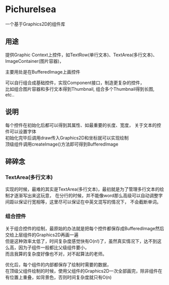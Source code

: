 # Pichurelsea
一个基于Graphics2D的组件库

## 用途
提供Graphic Context上控件，如TextRow(单行文本)、TextArea(多行文本)、ImageContainer(图片容器)，

主要用处是在BufferedImage上画控件

可以自行组合成基础控件，实现Component接口，制造更复杂的控件，  
比如组合图片容器和多行文本得到Thumbnail, 组合多个Thumbnail得到长图, etc..



## 说明
每个控件在初始化后都可以得到其属性、如最重要的长度、宽度，
关于文本的控件可以设置字体  
初始化完毕后调用draw传入Graphics2D和坐标就可以实现绘制  
顶级组件调用createImage()方法即可得到BufferedImage


## 碎碎念
### TextArea(多行文本)
实现的时候，最难的其实是TextArea(多行文本)，最初就是为了管理多行文本的绘制才逐渐写出来这玩意，
在分行的时候，并不能像word那么高级可以自动调整字间距以保证行宽相等，这里尽可以保证在中英文混写的情况下，
不会截断单词。

### 组合控件
关于组合控件的绘制，最原始的办法就是把每个控件都保存成BufferedImage然后交给上层组件的Graphics2D再画一遍  
但是这种效率太低了，时间复杂度感觉快有O(n!)了，虽然真实情况下，达不到这么高，因为子组件一般都比父级组件要小，  
而且我算的复杂度好像也不对，对不起算法的老师。  

优化后，每个组件的内部都保存了绘制时需要的数据，  
在顶级父组件绘制的时候，使用父组件的Graphics2D一次全部画完，除非组件在有位置上重叠，如背景色，否则时间复杂度就只有O(n)
